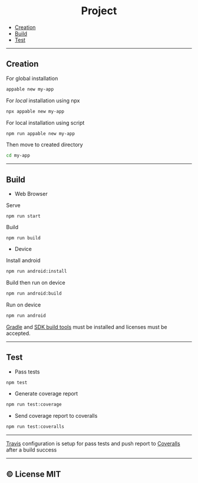 <h1 align="center">Project</h1>

  * [Creation](#creation)
  * [Build](#build)
  * [Test](#test)

___

## Creation

For global installation

```bash
appable new my-app
```

For *local* installation using npx

```bash
npx appable new my-app
```

For local installation using script

```bash
npm run appable new my-app
```

Then move to created directory

```bash
cd my-app
```

___

## Build

  * Web Browser

Serve

```
npm run start
```

Build

```
npm run build
```

  * Device

Install android

```bash
npm run android:install
```

Build then run on device

```bash
npm run android:build
```

Run on device

```bash
npm run android
```

[Gradle](https://gradle.org/install/) and [SDK build tools](https://androidsdkmanager.azurewebsites.net/Buildtools) must be installed and licenses must be accepted.

___

## Test

  * Pass tests

```bash
npm test
```
  * Generate coverage report

```bash
npm run test:coverage
```

  * Send coverage report to coveralls

```bash
npm run test:coveralls
```

___

[Travis](https://travis-ci.com/) configuration is setup for pass tests and push report to [Coveralls](https://coveralls.io/) after a build success

___

## ©️ License MIT